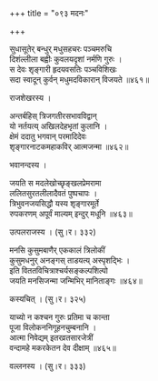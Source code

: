 +++
title = "०९३ मदनः"

+++


सुधासूतेर् बन्धुर् मधुसहचरः पञ्चमरुचि  
दिशंल्लीला बह्वीः कुवलयदृशां नर्मणि गुरुः ।  
स देवः शृङ्गारी हृदयवसतिः पञ्चविशिखः   
सदा स्वादून् कुर्वन् मधुमदविकारान् विजयते ॥४६१॥  


राजशेखरस्य ।  


अन्तर्बहिस् त्रिजगतीरसभावविद्वान्  
यो नर्तयत्य् अखिलदेहभृतां कुलानि ।  
क्षेमं ददातु भगवान् परमादिदेवः  
शृङ्गारनाटकमहाकविर् आत्मजन्मा ॥४६२॥  


भवानन्दस्य ।  


जयति स मदलेखोच्छृङ्खलप्रेमरामा  
ललितसुरतलीलादैवतं पुष्पचापः ।  
त्रिभुवनजयसिद्धौ यस्य शृङ्गारमूर्ते  
रुपकरणम् अपूर्वं माल्यम् इन्दुर् मधूनि ॥४६३॥  


उत्पलराजस्य । (सु।र। ३३२)  


मनसि कुसुमबाणैर् एककालं त्रिलोकीं  
कुसुमधनुर् अनङ्गस् ताडयत्य् अस्पृशद्भिः ।  
इति विततविचित्राश्चर्यसङ्कल्पशिल्पो  
जयति मनसिजन्मा जन्मिभिर् मानिताङ्गः ॥४६४॥  


कस्यचित् । (सु।र। ३२५)   


याच्यो न कश्चन गुरुः प्रतिमा च कान्ता  
पूजा विलोकननिगूहनचुम्बनानि ।  
आत्मा निवेद्यम् इतरव्रतसारजेत्रीं  
वन्दामहे मकरकेतन देव दीक्षाम् ॥४६५॥  


वल्लनस्य । (सु।र। ३३३)  

